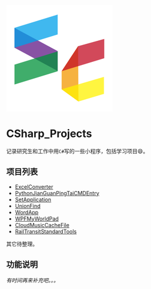 [![Logo](https://github.com/YouRockMyWorld/CSharp_Projects/blob/master/doc/images/sc.svg)](https://github.com/YouRockMyWorld)

# CSharp_Projects

记录研究生和工作中用`C#`写的一些小程序​，包括​学习​项目:smile:。



## ​项目列表

- [ExcelConverter](https://github.com/YouRockMyWorld/ExcelConverter)
- [PythonJianGuanPingTaiCMDEntry](https://github.com/YouRockMyWorld/CSharp_Projects/tree/master/PythonJianGuanPingTaiCMDEntry)
- [SetApplication](https://github.com/YouRockMyWorld/CSharp_Projects/tree/master/SetApplication)
- [UnionFind](https://github.com/YouRockMyWorld/CSharp_Projects/tree/master/UnionFind)
- [WordApp](https://github.com/YouRockMyWorld/CSharp_Projects/tree/master/WordApp)
- [WPFMyWorldPad](https://github.com/YouRockMyWorld/CSharp_Projects/tree/master/WPFMyWorldPad)
- [CloudMusicCacheFile](https://github.com/YouRockMyWorld/CSharp_Projects/tree/master/CloudMusicCacheFile)
- [RailTransitStandardTools](https://github.com/YouRockMyWorld/CSharp_Projects/tree/master/RailTransitStandardTools)



其它待整理。



## 功能说明

*有时间再来补充吧。。。*

